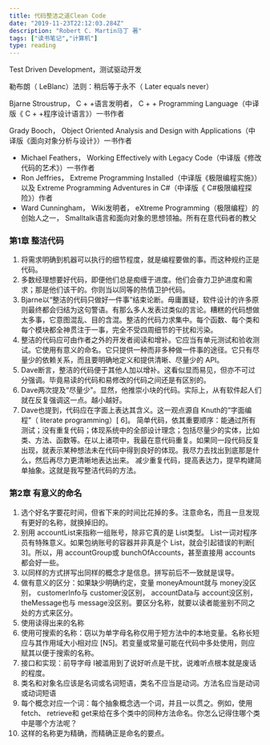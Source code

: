 ```yaml
---
title: 代码整洁之道Clean Code
date: "2019-11-23T22:12:03.284Z"
description: "Robert C. Martin马丁 著"
tags: ["读书笔记","计算机"]
type: reading
---
```

Test Driven Development，测试驱动开发

勒布朗（ LeBlanc）法则：稍后等于永不（ Later equals never）

Bjarne Stroustrup， C + +语言发明者， C + + Programming Language（中译版《 C + +程序设计语言》）一书作者

Grady Booch， Object Oriented Analysis and Design with Applications（中译版《面向对象分析与设计》）一书作者

* Michael Feathers， Working Effectively with Legacy Code（中译版《修改代码的艺术》）一书作者
* Ron Jeffries， Extreme Programming Installed（中译版《极限编程实施》）以及 Extreme Programming Adventures in C#（中译版《 C#极限编程探险》）作者
* Ward Cunningham， Wiki发明者， eXtreme Programming（极限编程）的创始人之一， Smalltalk语言和面向对象的思想领袖。所有在意代码者的教父

### 第1章 整洁代码
1. 将需求明确到机器可以执行的细节程度，就是编程要做的事。而这种规约正是代码。 
2. 多数经理想要好代码，即便他们总是痴缠于进度。他们会奋力卫护进度和需求；那是他们该干的。你则当以同等的热情卫护代码。
3. Bjarne以“整洁的代码只做好一件事”结束论断。毋庸置疑，软件设计的许多原则最终都会归结为这句警语。有那么多人发表过类似的言论。糟糕的代码想做太多事，它意图混乱、目的含混。整洁的代码力求集中。每个函数、每个类和每个模块都全神贯注于一事，完全不受四周细节的干扰和污染。
4. 整洁的代码应可由作者之外的开发者阅读和增补。它应当有单元测试和验收测试。它使用有意义的命名。它只提供一种而非多种做一件事的途径。它只有尽量少的依赖关系，而且要明确地定义和提供清晰、尽量少的 API。
5. Dave断言，整洁的代码便于其他人加以增补。这看似显而易见，但亦不可过分强调。毕竟易读的代码和易修改的代码之间还是有区别的。
6. Dave两次提及“尽量少”。显然，他推崇小块的代码。实际上，从有软件起人们就在反复强调这一点。越小越好。
7. Dave也提到，代码应在字面上表达其含义。这一观点源自 Knuth的“字面编程”（ literate programming）[ 6]。 简单代码，依其重要顺序：能通过所有测试；没有重复代码；体现系统中的全部设计理念；包括尽量少的实体，比如类、方法、函数等。在以上诸项中，我最在意代码重复。如果同一段代码反复出现，就表示某种想法未在代码中得到良好的体现。我尽力去找出到底那是什么，然后再尽力更清晰地表达出来。      减少重复代码，提高表达力，提早构建简单抽象。这就是我写整洁代码的方法。 

### 第2章 有意义的命名 
1. 选个好名字要花时间，但省下来的时间比花掉的多。注意命名，而且一旦发现有更好的名称，就换掉旧的。
2. 别用 accountList来指称一组账号，除非它真的是 List类型。 List一词对程序员有特殊意义。如果包纳账号的容器并非真是个 List，就会引起错误的判断[ 3]。所以，用 accountGroup或 bunchOfAccounts，甚至直接用 accounts都会好一些。 
3. 以同样的方式拼写出同样的概念才是信息。拼写前后不一致就是误导。
4. 做有意义的区分：如果缺少明确约定，变量 moneyAmount就与 money没区别， customerInfo与 customer没区别， accountData与 account没区别， theMessage也与 message没区别。要区分名称，就要以读者能鉴别不同之处的方式来区分。 
5. 使用读得出来的名称
6. 使用可搜索的名称：窃以为单字母名称仅用于短方法中的本地变量。名称长短应与其作用域大小相对应 [N5]。若变量或常量可能在代码中多处使用，则应赋其以便于搜索的名称。
7. 接口和实现：前导字母 I被滥用到了说好听点是干扰，说难听点根本就是废话的程度。
8. 类名和对象名应该是名词或名词短语，类名不应当是动词。方法名应当是动词或动词短语
9. 每个概念对应一个词：每个抽象概念选一个词，并且一以贯之。例如，使用 fetch、 retrieve和 get来给在多个类中的同种方法命名。你怎么记得住哪个类中是哪个方法呢？
10. 这样的名称更为精确，而精确正是命名的要点。
